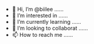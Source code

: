 - 👋 Hi, I’m @biilee ......
- 👀 I’m interested in ......
- 🌱 I’m currently learning ......
- 💞️ I’m looking to collaborat ......
- 📫 How to reach me ......

<!---
biilee/biilee is a ✨ special ✨ repository because its `README.md` (this file) appears on your GitHub profile.
You can click the Preview link to take a look at your changes.
--->
